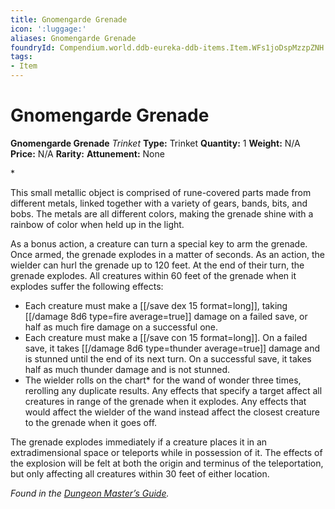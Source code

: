 ```yaml
---
title: Gnomengarde Grenade
icon: ':luggage:'
aliases: Gnomengarde Grenade
foundryId: Compendium.world.ddb-eureka-ddb-items.Item.WFs1joDspMzzpZNH
tags:
- Item
---
```


# Gnomengarde Grenade

**Gnomengarde Grenade**
_Trinket_
**Type:** Trinket
**Quantity:** 1
**Weight:** N/A
**Price:** N/A
**Rarity:** 
**Attunement:** None

*<p>This small metallic object is comprised of rune-covered parts made from different metals, linked together with a variety of gears, bands, bits, and bobs. The metals are all different colors, making the grenade shine with a rainbow of color when held up in the light.

As a bonus action, a creature can turn a special key to arm the grenade. Once armed, the grenade explodes in a matter of seconds. As an action, the wielder can hurl the grenade up to 120 feet. At the end of their turn, the grenade explodes. All creatures within 60 feet of the grenade when it explodes suffer the following effects:</p>
* Each creature must make a [[/save dex 15 format=long]], taking  [[/damage 8d6 type=fire average=true]] damage on a failed save, or half as much fire damage on a successful one.
* Each creature must make a [[/save con 15 format=long]]. On a failed save, it takes  [[/damage 8d6 type=thunder average=true]] damage and is stunned until the end of its next turn. On a successful save, it takes half as much thunder damage and is not stunned.
* The wielder rolls on the chart* for the wand of wonder three times, rerolling any duplicate results. Any effects that specify a target affect all creatures in range of the grenade when it explodes. Any effects that would affect the wielder of the wand instead affect the closest creature to the grenade when it goes off.

<p>The grenade explodes immediately if a creature places it in an extradimensional space or teleports while in possession of it. The effects of the explosion will be felt at both the origin and terminus of the teleportation, but only affecting all creatures within 30 feet of either location.

*Found in the *<a title="Dungeon Master’s Guide" href="https://www.dndbeyond.com/sources/dmg/magic-items-a-z#WandofWonder">Dungeon Master’s Guide</a>*.</p>*